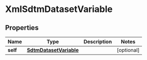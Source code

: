 

# XmlSdtmDatasetVariable


## Properties

| Name | Type | Description | Notes |
|------------ | ------------- | ------------- | -------------|
|**self** | [**SdtmDatasetVariable**](SdtmDatasetVariable.md) |  |  [optional] |



